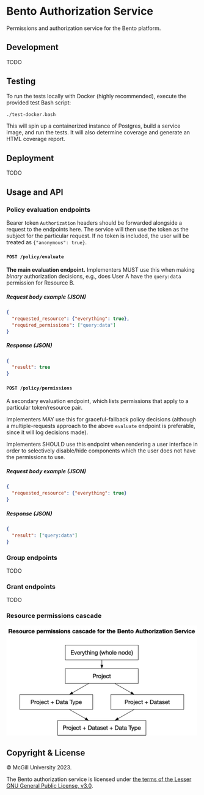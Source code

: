 # Bento Authorization Service

Permissions and authorization service for the Bento platform.




## Development

TODO




## Testing

To run the tests locally with Docker (highly recommended), execute the provided test Bash script:

```bash
./test-docker.bash
```

This will spin up a containerized instance of Postgres, build a service image, and run the tests.
It will also determine coverage and generate an HTML coverage report.




## Deployment

TODO




## Usage and API

### Policy evaluation endpoints

Bearer token `Authorization` headers should be forwarded alongside a request to the endpoints here.
The service will then use the token as the subject for the particular request. If no token is included,
the user will be treated as `{"anonymous": true}`.

#### `POST /policy/evaluate`

**The main evaluation endpoint.** Implementers MUST use this when making *binary* authorization decisions, 
e.g., does User A have the `query:data` permission for Resource B.

##### Request body example (JSON)

```json
{
  "requested_resource": {"everything": true},
  "required_permissions": ["query:data"]
}
```

##### Response (JSON)

```json
{
  "result": true
}
```

#### `POST /policy/permissions`

A secondary evaluation endpoint, which lists permissions that apply to a particular token/resource pair.

Implementers MAY use this for graceful-fallback policy decisions (although a multiple-requests approach to the above
`evaluate` endpoint is preferable, since it will log decisions made).

Implementers SHOULD use this endpoint when rendering a user interface in order to selectively disable/hide components
which the user does not have the permissions to use.

##### Request body example (JSON)

```json
{
  "requested_resource": {"everything": true}
}
```

##### Response (JSON)

```json
{
  "result": ["query:data"]
}
```


### Group endpoints

TODO


### Grant endpoints

TODO


### Resource permissions cascade

<img src="./docs/permissions_cascade.png" alt="Resource permissions cascade diagram" width="500" height="288" />



## Copyright &amp; License

&copy; McGill University 2023.

The Bento authorization service is licensed under 
[the terms of the Lesser GNU General Public License, v3.0](./LICENSE).
